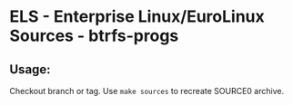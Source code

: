 # ELS - Enterprise Linux/EuroLinux Sources - btrfs-progs
 
## Usage:
  Checkout branch or tag. Use `make sources` to recreate  SOURCE0 archive.
